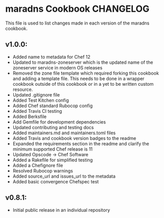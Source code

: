 maradns Cookbook CHANGELOG
==========================
This file is used to list changes made in each version of the maradns cookbook.

## v1.0.0:
* Added name to metadata for Chef 12
* Updated to maradns-zoneserver which is the updated name of the zoneserver service in modern OS releases
* Removed the zone file template which required forking this cookbook and adding a template file.  This needs to be done in a wrapper cookbook outside of this cookbook or in a yet to be written custom resource.
* Updated .gitignore file
* Added Test Kitchen config
* Added Chef standard Rubocop config
* Added Travis CI testing
* Added Berksfile
* Add Gemfile for development dependencies
* Updated contributing and testing docs
* Added maintainers.md and maintainers.toml files
* Added Travis and cookbook version badges to the readme
* Expanded the requirements section in the readme and clarify the minimum supported Chef release is 11
* Updated Opscode -> Chef Software
* Added a Rakefile for simplified testing
* Added a Chefignore file
* Resolved Rubocop warnings
* Added source_url and issues_url to the metadata
* Added basic convergence Chefspec test

## v0.8.1:
* Initial public release in an individual repository
